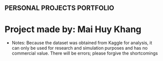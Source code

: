 ## PERSONAL PROJECTS PORTFOLIO
# Project made by: Mai Huy Khang 
* Notes: Because the dataset was obtained from Kaggle for analysis, it can only be 
used for research and simulation purposes and has no commercial value. There will 
be errors; please forgive the shortcomings
